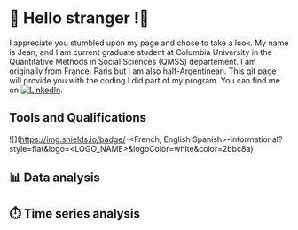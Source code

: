 # 🌴 Hello stranger !🌴
 I appreciate you stumbled upon my page and chose to take a look. My name is Jean, and I am current graduate student at Columbia University in the Quantitative Methods in Social Sciences (QMSS) departement. I am originally from France, Paris but I am also half-Argentinean. This git page will provide you with the coding I did part of my program. You can find me on [![LinkedIn][3.2]][2]. 


## Tools and Qualifications 
![](https://img.shields.io/badge/<Spoken Languages>-<French, English Spanish>-informational?style=flat&logo=<LOGO_NAME>&logoColor=white&color=2bbc8a)

## 📊 Data analysis 
## ⏱️ Time series analysis 



[3.2]: https://raw.githubusercontent.com/MartinHeinz/MartinHeinz/master/linkedin-3-16.png (LinkedIn icon without padding)
[2]: https://www.linkedin.com/in/jean-treves-bbaa91257
